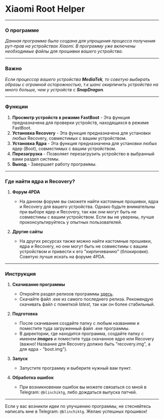 # Xiaomi Root Helper
---
### О программе
*Данная программа была создана для упрощения процесса получения рут-прав на устройствах Xiaomi. В программу уже включены необходимые файлы для прошивки вашего устройства.*

---
### Важно

*Если процессор вашего устройства ***MediaTek***, то советую выбирать образы с огромной осторожностью, т.к шанс окирпичить устройство на много больше, чем у устройств с ***SnapDragon***.*

---
### Функции
1. **Просмотр устройств в режиме FastBoot** - Эта функция предназначена для проверки устройств, находящихся в режиме FastBoot.
2. **Установка Recovery** - Эта функция предназначена для установки любых Recovery, совместимых с вашим устройством.
3. **Установка Ядра** - Эта функция предназначена для установки любых ядер (Boot), совместимых с вашим устройством.
4. **Перезагрузка** - Позволяет перезагрузить устройство в выбранный вами раздел системы.
5. **Выход** - Завершает работу программы.

---

### Где найти ядра и Recovery?
1. **Форум 4PDA**
   - На данном форуме вы сможете найти кастомные прошивки, ядра и Recovery для вашего устройства. Однако будьте внимательны при выборе ядер и Recovery, так как они могут быть не совместимы с вашим устройством. Если вы не уверены, лучше проконсультируйтесь у опытных пользователей.

2. **Другие сайты**
   - На других ресурсах также можно найти кастомные прошивки, ядра и Recovery, но они могут быть не совместимы с вашим устройством и привести к его "кирпичеванию" (блокировке). Советую лучше искать на форуме 4PDA.

---
### Инструкция
1. **Скачивание программы**
   - Откройте раздел релизов программы [здесь](https://github.com/blinchikkk/XiaomiRootHelper/releases).
   - Скачайте файл .exe из самого последнего релиза. Рекомендую скачивать файл с пометкой *latest*, так как он более стабильный.

2. **Подготовка**
   - После скачивания создайте папку с любым названием и поместите туда загруженный файл .exe программы.
   - В директории, где находится программа, создайте папку с именем ***images*** и поместите туда скачанное ядро или Recovery (важно! Название для Recovery должно быть "recovery.img", а для ядра - "boot.img").

3. **Запуск**
   - Запустите программу и выберите нужный вам пункт.

4. **Обработка ошибок**
   - При возникновении ошибок вы можете связаться со мной в Telegram: `@blinchiktg`, либо дождаться выпуска патчей.

---

Если у вас возникли идеи по улучшению программы, не стесняйтесь написать мне в Telegram: `@blinchiktg`. Желаю успешных прошивок!
